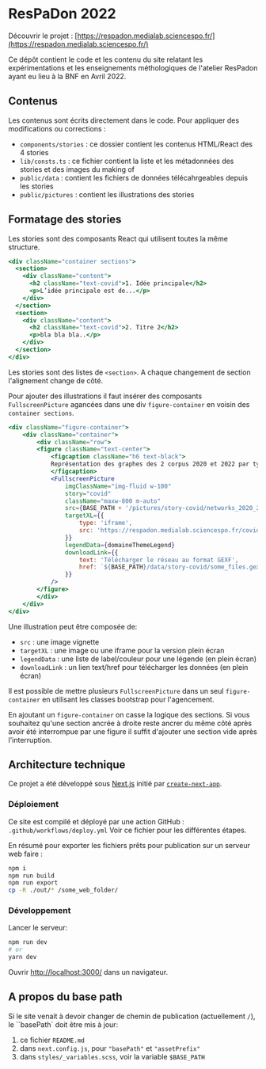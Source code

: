 # ResPaDon 2022

Découvrir le projet : [https://respadon.medialab.sciencespo.fr/](https://respadon.medialab.sciencespo.fr/)

Ce dépôt contient le code et les contenu du site relatant les expérimentations et les enseignements méthologiques de l'atelier ResPadon ayant eu lieu à la BNF en Avril 2022.

## Contenus

Les contenus sont écrits directement dans le code. Pour appliquer des modifications ou corrections :

- `components/stories` : ce dossier contient les contenus HTML/React des 4 stories
- `lib/consts.ts` : ce fichier contient la liste et les métadonnées des stories et des images du making of
- `public/data` : contient les fichiers de données télécahrgeables depuis les stories
- `public/pictures` : contient les illustrations des stories

## Formatage des stories

Les stories sont des composants React qui utilisent toutes la même structure.

```jsx
<div className="container sections">
  <section>
    <div className="content">
      <h2 className="text-covid">1. Idée principale</h2>
      <p>L’idée principale est de...</p>
    </div>
  </section>
  <section>
    <div className="content">
      <h2 className="text-covid">2. Titre 2</h2>
      <p>bla bla bla..</p>
    </div>
  </section>
</div>
```

Les stories sont des listes de `<section>`. A chaque changement de section l'alignement change de côté.

Pour ajouter des illustrations il faut insérer des composants `FullscreenPicture` agancées dans une div `figure-container` en voisin des `container sections`.

```jsx
<div className="figure-container">
    <div className="container">
        <div className="row">
        <figure className="text-center">
            <figcaption className="h6 text-black">
            Représentation des graphes des 2 corpus 2020 et 2022 par type d’acteurs
            </figcaption>
            <FullscreenPicture
                imgClassName="img-fluid w-100"
                story="covid"
                className="maxw-800 m-auto"
                src={BASE_PATH + '/pictures/story-covid/networks_2020_2022_acteurs.png'}
                targetXL={{
                    type: 'iframe',
                    src: 'https://respadon.medialab.sciencespo.fr/covid/time-networks/build-15-04-sans-2021/',
                }}
                legendData={domaineThemeLegend}
                downloadLink={{
                    text: 'Télécharger le réseau au format GEXF',
                    href: `${BASE_PATH}/data/story-covid/some_files.gexf`,
                }}
            />
        </figure>
        </div>
    </div>
</div>
```

Une illustration peut être composée de:
-  ```src``` : une image vignette
- ```targetXL``` : une image ou une iframe pour la version plein écran
- ```legendData``` : une liste de label/couleur pour une légende (en plein écran)
- ```downloadLink``` : un lien text/href pour télécharger les données (en plein écran)

Il est possible de mettre plusieurs ```FullscreenPicture``` dans un seul ```figure-container``` en utilisant les classes bootstrap pour l'agencement.

En ajoutant un ```figure-container``` on casse la logique des sections. Si vous souhaitez qu'une section ancrée à droite reste ancrer du même côté après avoir été interrompue par une figure il suffit d'ajouter une section vide après l'interruption.

## Architecture technique

Ce projet a été développé sous [Next.js](https://nextjs.org/) initié par [`create-next-app`](https://github.com/vercel/next.js/tree/canary/packages/create-next-app).

### Déploiement

Ce site est compilé et déployé par une action GitHub : ```.github/workflows/deploy.yml```
Voir ce fichier pour les différentes étapes.

En résumé pour exporter les fichiers prêts pour publication sur un serveur web faire :

```bash
npm i
npm run build
npm run export
cp -R ./out/* /some_web_folder/
```

### Développement

Lancer le serveur:

```bash
npm run dev
# or
yarn dev
````

Ouvrir [http://localhost:3000/](http://localhost:3000/) dans un navigateur.

## A propos du **base path**

Si le site venait à devoir changer de chemin de publication (actuellement `/`), le ``basePath` doit être mis à jour:

1. ce fichier `README.md`
2. dans `next.config.js`, pour `"basePath"` et `"assetPrefix"`
3. dans `styles/_variables.scss`, voir la variable `$BASE_PATH`
